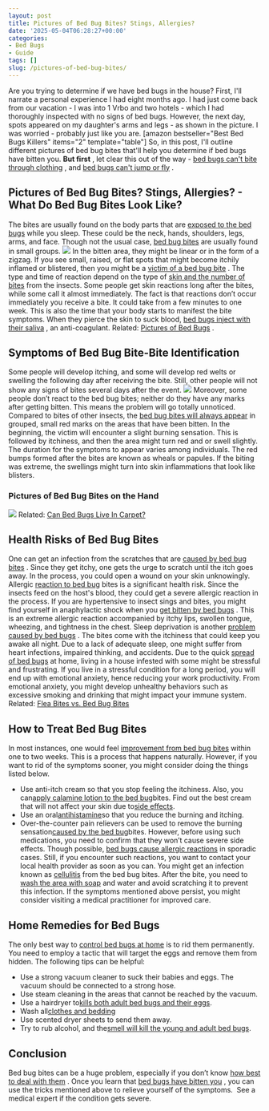 ```yaml
---
layout: post
title: Pictures of Bed Bug Bites? Stings, Allergies?
date: '2025-05-04T06:28:27+00:00'
categories:
- Bed Bugs
- Guide
tags: []
slug: /pictures-of-bed-bug-bites/
---
```


Are you trying to determine if we have bed bugs in the house? First, I'll narrate a personal experience I had eight months ago.
I had just come back from our vacation - I was into 1 Vrbo and two hotels - which I had thoroughly inspected with no signs of bed bugs.
However, the next day, spots appeared on my daughter's arms and legs - as shown in the picture. I was worried - probably just like you are.
[amazon bestseller="Best Bed Bugs Killers" items="2" template="table"]
So, in this post, I'll outline different pictures of bed bug bites that'll help you determine if bed bugs have bitten you.
**But first**
, let clear this out of the way -
[bed bugs can't bite through ​clothing](https://pestpolicy.com/can-bed-bugs-bite-through-clothing/)
, and
[bed bugs can't jump or fly](https://pestpolicy.com/do-bed-bugs-jump/)
.
## Pictures of Bed Bug Bites? Stings, Allergies? -  What Do Bed Bug Bites Look Like?
The bites are usually found on the body parts that are
[exposed to the bed bugs](https://pestpolicy.com/what-does-bed-bug-poop-look-like/)
while you sleep. These could be the neck, hands, shoulders, legs, arms, and face. Though not the usual case,
[bed bug bites](https://pestpolicy.com/bed-bug-bites-vs-mosquito-bites/)
are usually found in small groups.
![](/assets/img/img/)
In the bitten area, they might be linear or in the form of a zigzag. If you see small, raised, or flat spots that might become itchily inflamed or blistered, then you might be a
[victim of a bed bug bite](https://pestpolicy.com/how-long-do-bed-bug-bites-last/)
.
The type and time of reaction depend on the type of
[skin and the number of bites](https://pestpolicy.com/can-bed-bugs-live-in-your-skin/)
from the insects. Some people get skin reactions long after the bites, while some call it almost immediately.
The fact is that reactions don’t occur immediately you receive a bite. It could take from a few minutes to one week. This is also the time that your body starts to manifest the bite symptoms. When they pierce the skin to suck blood,
[bed bugs inject with their saliva](https://pestpolicy.com/does-lysol-kill-bed-bugs/)
, an anti-coagulant.
Related:
[Pictures of Bed Bugs](https://pestpolicy.com/pictures-of-bed-bugs/)
.
## Symptoms of Bed Bug Bite-Bite Identification
Some people will develop itching, and some will develop red welts or swelling the following day after receiving the bite. Still, other people will not show any signs of bites several days after the event.
![](/assets/img/img/)
Moreover, some people don’t react to the bed bug bites; neither do they have any marks after getting bitten. This means the problem will go totally unnoticed.
Compared to bites of other insects, the
[bed bug bites will always appear](https://pestpolicy.com/how-to-get-rid-of-bed-bugs-fast/)
in grouped, small red marks on the areas that have been bitten.
In the beginning, the victim will encounter a slight burning sensation. This is followed by itchiness, and then the area might turn red and or swell slightly. The duration for the symptoms to appear varies among individuals.
The red bumps formed after the bites are known as wheals or papules. If the biting was extreme, the swellings might turn into skin inflammations that look like blisters.
### Pictures of Bed Bug Bites on the Hand
![](/assets/img/img/)
Related:
[Can Bed Bugs Live In Carpet?](https://pestpolicy.com/can-bed-bugs-live-in-carpet/)
## Health Risks of Bed Bug Bites
One can get an infection from the scratches that are
[caused by bed bug bites](https://pestpolicy.com/what-causes-bed-bugs/)
. Since they get itchy, one gets the urge to scratch until the itch goes away. In the process, you could open a wound on your skin unknowingly.
Allergic
[reaction to bed bug](https://pestpolicy.com/best-bed-bug-spray/)
bites is a significant health risk. Since the insects feed on the host's blood, they could get a severe allergic reaction in the process.
If you are hypertensive to insect sings and bites, you might find yourself in anaphylactic shock when you
[get bitten by bed bugs](https://pestpolicy.com/what-causes-bed-bugs/)
. This is an extreme allergic reaction accompanied by itchy lips, swollen tongue, wheezing, and tightness in the chest.
Sleep deprivation is another
[problem caused by bed bugs](https://pestpolicy.com/best-bed-bug-steamer/)
. The bites come with the itchiness that could keep you awake all night. Due to a lack of adequate sleep, one might suffer from heart infections, impaired thinking, and accidents.
Due to the quick
[spread of bed bugs](https://pestpolicy.com/how-do-bed-bugs-spread/)
at home, living in a house infested with some might be stressful and frustrating. If you live in a stressful condition for a long period, you will end up with emotional anxiety, hence reducing your work productivity.
From emotional anxiety, you might develop unhealthy behaviors such as excessive smoking and drinking that might impact your immune system.
Related:
[Flea Bites vs. Bed Bug Bites](https://pestpolicy.com/flea-bites-vs-bed-bug-bites/)
## How to Treat Bed Bug Bites
In most instances, one would feel
[improvement from bed bug bites](https://pestpolicy.com/best-bed-bug-steamer/)
within one to two weeks. This is a process that happens naturally.
However, if you want to rid of the symptoms sooner, you might consider doing the things listed below.
- Use anti-itch cream so that you stop feeling the itchiness. Also, you can[apply calamine lotion to the bed bug](https://pestpolicy.com/does-diatomaceous-earth-kill-bed-bugs/)bites. Find out the best cream that will not affect your skin due to[side effects](https://pestpolicy.com/diatomaceous-earth/).
- Use an oral[antihistamine](https://www.webmd.com/allergies/antihistamines-for-allergies)so that you reduce the burning and itching.
- Over-the-counter pain relievers can be used to remove the burning sensation[caused by the bed bug](https://pestpolicy.com/are-bed-bug-eggs-hard-or-soft/)bites. However, before using such medications, you need to confirm that they won’t cause severe side effects.
Though possible,
[bed bugs cause allergic reactions](https://pestpolicy.com/bedlam-plus-bed-bug-spray-review/)
in sporadic cases. Still, if you encounter such reactions, you want to contact your local health provider as soon as you can.
You might get an infection known as
[cellulitis](https://www.mayoclinic.org/diseases-conditions/cellulitis/symptoms-causes/syc-20370762)
from the bed bug bites. After the bite, you need to
[wash the area with soap](https://pestpolicy.com/best-car-wash-soap/)
and water and avoid scratching it to prevent this infection. If the symptoms mentioned above persist, you might consider visiting a medical practitioner for improved care.
## Home Remedies for Bed Bugs
The only best way to
[control bed bugs at home](https://pestpolicy.com/home-remedies-for-bed-bugs/)
is to rid them permanently.
You need to employ a tactic that will target the eggs and remove them from hidden. The following tips can be helpful:
- Use a strong vacuum cleaner to suck their babies and eggs. The vacuum should be connected to a strong hose.
- Use steam cleaning in the areas that cannot be reached by the vacuum.
- Use a hairdryer to[kills both adult bed bugs and their eggs](https://pestpolicy.com/how-to-kill-bed-bug-eggs/).
- Wash all[clothes and bedding](https://pestpolicy.com/how-to-get-rid-of-fleas-on-clothes-and-bedding/)
- Use scented dryer sheets to send them away.
- Try to rub alcohol, and the[smell will kill the young and adult bed bugs](https://pestpolicy.com/what-do-bed-bugs-smell-like/).
## Conclusion
Bed bug bites can be a huge problem, especially if you don’t know
[how best to deal with them](https://pestpolicy.com/does-diatomaceous-earth-kill-bed-bugs/)
.
Once you learn that
[bed bugs have bitten you](https://pestpolicy.com/can-bed-bugs-get-in-your-hair/)
, you can use the tricks mentioned above to relieve yourself of the symptoms.  See a medical expert if the condition gets severe.

